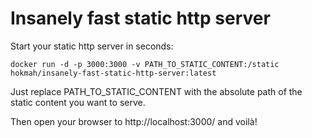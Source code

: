 # Insanely fast static http server

Start your static http server in seconds:

`docker run -d -p 3000:3000 -v PATH_TO_STATIC_CONTENT:/static hokmah/insanely-fast-static-http-server:latest`

Just replace PATH_TO_STATIC_CONTENT with the absolute path of the static content you want to serve.

Then open your browser to http://localhost:3000/ and voilà!
